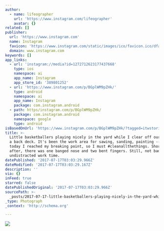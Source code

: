 ```yaml
---
author:
  - name: lifeographer
    url: 'https://www.instagram.com/lifeographer'
    avatar: {}
related: []
publisher:
  url: 'https://www.instagram.com'
  name: Instagram
  favicon: 'https://www.instagram.com/static/images/ico/favicon.ico/dfa85bb1fd63.ico'
  domain: www.instagram.com
keywords: []
app_links:
  - url: 'instagram://media?id=1272712623177437668'
    type: ios
    namespace: ai
    app_name: Instagram
    app_store_id: '389801252'
  - url: 'https://www.instagram.com/p/BGplWM9pZHk/'
    type: android
    namespace: ai
    app_name: Instagram
    package: com.instagram.android
  - path: https/instagram.com/p/BGplWM9pZHk/
    package: com.instagram.android
    namespace: google
    type: android
isBasedOnUrl: 'https://www.instagram.com/p/BGplWM9pZHk/?tagged=itwstories'
title: >-
  Little basketballers playing nicely in the yard while I clear off our wreck of
  a back deck. It's been the work area for sawing, sanding, painting -- and
  today I reached my breaking point, so I must #cleanallthethings. Shortly
  after, there was one banged nose and two bent fingers. Still, not bad odds for
  undistracted work time.
datePublished: '2017-07-17T03:03:29.966Z'
dateModified: '2017-07-17T03:03:29.167Z'
description: ''
via: {}
inFeed: true
starred: false
datePublishedOriginal: '2017-07-17T03:03:29.966Z'
sourcePath: >-
  _posts/2017-07-17-little-basketballers-playing-nicely-in-the-yard-while-i-clea.md
_type: Photograph
_context: 'http://schema.org'

---
```

![](https://imgflo.herokuapp.com/graph/2b2431f8e7ba7b0/34ed395d4cf7bc2b49d30b803ed21679/noop.jpg?input=https%3A%2F%2Fscontent.cdninstagram.com%2Ft51.2885-15%2Fs640x640%2Fsh0.08%2Fe35%2F13397441_524980671042144_1334632039_n.jpg)